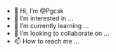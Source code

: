 - 👋 Hi, I’m @Pgcsk
- 👀 I’m interested in ...
- 🌱 I’m currently learning ...
- 💞️ I’m looking to collaborate on ...
- 📫 How to reach me ...

<!---
Pgcsk/Pgcsk is a ✨ special ✨ repository because its `README.md` (this file) appears on your GitHub profile.
You can click the Preview link to take a look at your changes.
--->
